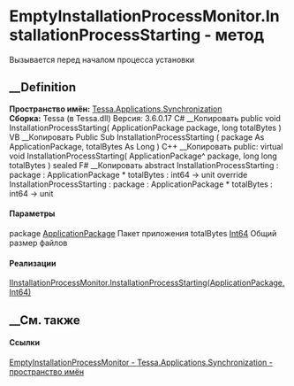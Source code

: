 # EmptyInstallationProcessMonitor.InstallationProcessStarting - метод
Вызывается перед началом процесса установки
## __Definition
 **Пространство имён:**
[Tessa.Applications.Synchronization](N_Tessa_Applications_Synchronization.htm)  
 **Сборка:** Tessa (в Tessa.dll) Версия: 3.6.0.17
C# __Копировать
     public void InstallationProcessStarting(
    	ApplicationPackage package,
    	long totalBytes
    )
VB __Копировать
     Public Sub InstallationProcessStarting ( 
    	package As ApplicationPackage,
    	totalBytes As Long
    )
C++ __Копировать
     public:
    virtual void InstallationProcessStarting(
    	ApplicationPackage^ package, 
    	long long totalBytes
    ) sealed
F# __Копировать
     abstract InstallationProcessStarting : 
            package : ApplicationPackage * 
            totalBytes : int64 -> unit 
    override InstallationProcessStarting : 
            package : ApplicationPackage * 
            totalBytes : int64 -> unit 
#### Параметры
package
[ApplicationPackage](T_Tessa_Applications_Package_ApplicationPackage.htm)
     Пакет приложения 
totalBytes [Int64](https://learn.microsoft.com/dotnet/api/system.int64)
     Общий размер файлов 
#### Реализации
[IInstallationProcessMonitor.InstallationProcessStarting(ApplicationPackage,
Int64)](M_Tessa_Applications_Synchronization_IInstallationProcessMonitor_InstallationProcessStarting.htm)  
##  __См. также
#### Ссылки
[EmptyInstallationProcessMonitor -
](T_Tessa_Applications_Synchronization_EmptyInstallationProcessMonitor.htm)
[Tessa.Applications.Synchronization - пространство
имён](N_Tessa_Applications_Synchronization.htm)
